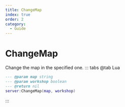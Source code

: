 ```yaml
---
title: ChangeMap
index: true
order: 2
category:
  - Guide
---
```


# ChangeMap
Change the map in the specified one.
::: tabs
@tab Lua
```lua
--- @param map string
--- @param workshop boolean
--- @return nil
server:ChangeMap(map, workshop)
```

:::
